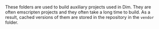 These folders are used to build auxiliary projects used in Dim.  They are often
emscripten projects and they often take a long time to build.  As a result,
cached versions of them are stored in the repository in the `vendor` folder.
